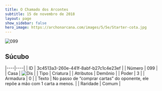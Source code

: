 ```yaml
---
title: O Chamado dos Arcontes
subtitle: 15 de novembro de 2018
layout: page
show_sidebar: false
hero_image: https://archonarcana.com/images/5/5e/Starter-cota.jpg
---
```


![099](https://cdn.keyforgegame.com/media/card_front/pt/341_099_C63GPXC7XM83_pt.png)

## Súcubo

|----|----|
| ID | 3c4513a3-260e-441f-8abf-b27c1c4e23ef |
| Número | 099 |
| Casa | ![Dis](https://archonarcana.com/images/thumb/e/e8/Dis.png/22px-Dis.png "Dis") |
| Tipo | Criatura |
| Atributos | Demônio |
| Poder | 3 |
| Armadura | 0 |
| Texto | No passo de “comprar cartas” do oponente, ele repõe a mão com 1  carta a menos. |
| Raridade | Comum |

